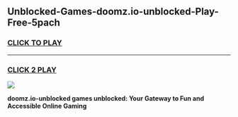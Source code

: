 
## Unblocked-Games-doomz.io-unblocked-Play-Free-5pach
<h3>
<a href="https://premium76.site?title=doomz.io-unblocked&ref=23A">CLICK TO PLAY</a></h3>
<hr>

<h3>
<a href="https://premium76.site?title=doomz.io-unblocked&ref=23A">CLICK 2 PLAY</a>
  
</h3>

<a href="https://premium76.site?title=doomz.io-unblocked&ref=23A"><img src="https://clearcache.store/games.png"></a>


**doomz.io-unblocked games unblocked: Your Gateway to Fun and Accessible Online Gaming**
